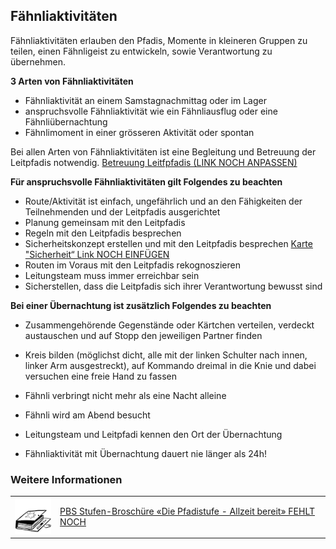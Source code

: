 Fähnliaktivitäten
----
Fähnliaktivitäten erlauben den Pfadis, Momente in kleineren Gruppen zu teilen, einen Fähnligeist zu entwickeln, sowie Verantwortung zu übernehmen.

**3 Arten von Fähnliaktivitäten**

- Fähnliaktivität an einem Samstagnachmittag oder im Lager
- anspruchsvolle Fähnliaktivität wie ein Fähnliausflug oder eine Fähnliübernachtung
- Fähnlimoment in einer grösseren Aktivität oder spontan

Bei allen Arten von Fähnliaktivitäten ist eine Begleitung und Betreuung der Leitpfadis notwendig. [Betreuung Leitfpfadis (LINK NOCH ANPASSEN)](https://www.scout.ch/de/verband/downloads/ausbildung/cudesch/spiel-und-sport)

**Für anspruchsvolle Fähnliaktivitäten gilt Folgendes zu beachten**

- Route/Aktivität ist einfach, ungefährlich und an den Fähigkeiten der Teilnehmenden und der Leitpfadis ausgerichtet
- Planung gemeinsam mit den Leitpfadis
- Regeln mit den Leitpfadis besprechen
- Sicherheitskonzept erstellen und mit den Leitpfadis besprechen [Karte "Sicherheit“ Link NOCH EINFÜGEN](https://cudeschin.infosky.ch)
- Routen im Voraus mit den Leitpfadis rekognoszieren
- Leitungsteam muss immer erreichbar sein
- Sicherstellen, dass die Leitpfadis sich ihrer Verantwortung bewusst sind

**Bei einer Übernachtung ist zusätzlich Folgendes zu beachten**

- Zusammengehörende Gegenstände oder Kärtchen verteilen, verdeckt austauschen und auf Stopp den jeweiligen Partner finden
- Kreis bilden (möglichst dicht, alle mit der linken Schulter nach innen, linker Arm ausgestreckt), auf Kommando dreimal in die Knie und dabei versuchen eine freie Hand zu fassen

- Fähnli verbringt nicht mehr als eine Nacht alleine
- Fähnli wird am Abend besucht
- Leitungsteam und Leitpfadi kennen den Ort der Übernachtung
- Fähnliaktivität mit Übernachtung dauert nie länger als 24h!

### Weitere Informationen
| | |
|---|---|
| [![](images/piktos/6_Stufen.png)][1] | [PBS Stufen-Broschüre «Die Pfadistufe - Allzeit bereit» FEHLT NOCH][1] |

[1]: NOCH_KEIN_LINK_HIER